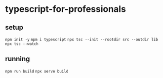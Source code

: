 # typescript-for-professionals

## setup

`npm init -y`
`npm i typescript`
`npx tsc --init --rootdir src --outdir lib`
`npx tsc --watch`

## running

`npm run build`
`npx serve build`
